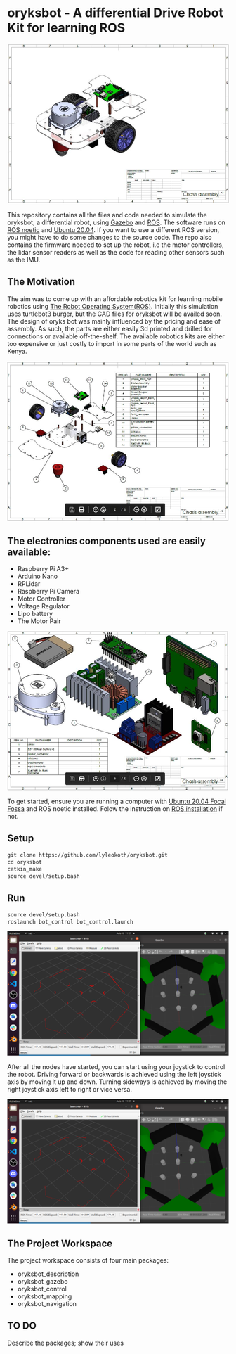 # oryksbot - A differential Drive Robot Kit for learning ROS

![oryksbot assembly](https://github.com/lyleokoth/oryksbot/blob/main/resources/diff_1.JPG?raw=true)

This repository contains all the files and code needed to simulate the oryksbot, a differential robot, using [Gazebo](http://gazebosim.org/)  and [ROS](https://www.ros.org/).
The software runs on [ROS noetic](http://wiki.ros.org/noetic) and [Ubuntu 20.04](http://www.releases.ubuntu.com/20.04/). If you want to use a different ROS version, you might have to do some changes to the source code.
The repo also contains the firmware needed to set up the robot, i.e the motor controllers, the lidar sensor
readers as well as the code for reading other sensors such as the IMU.

## The Motivation

The aim was to come up with an affordable robotics kit for learning mobile robotics using [The Robot Operating System(ROS)](https://www.ros.org/). Initially this simulation uses turtlebot3 burger, but the CAD files for oryksbot will be availed soon. The design of oryks bot was mainly influenced by the pricing and ease of assembly. As such, the parts are either easily 3d printed and drilled for connections or available off-the-shelf. The available robotics kits are either too expensive or just costly to import in some parts of the world such as Kenya.

![oryksbot parts list](https://github.com/lyleokoth/oryksbot/blob/main/resources/diff_2.JPG?raw=true)

## The electronics components used are easily available:
 - Raspberry Pi A3+
 - Arduino Nano
 - RPLidar
 - Raspberry Pi Camera
 - Motor Controller
 - Voltage Regulator
 - Lipo battery
 - The Motor Pair

![oryksbot electronics](https://github.com/lyleokoth/oryksbot/blob/main/resources/diff_6.JPG?raw=true)

To get started, ensure you are running a computer with [Ubuntu 20.04 Focal Fossa](http://www.releases.ubuntu.com/20.04/) and ROS noetic installed. Folow the instruction on [ROS installation](http://wiki.ros.org/noetic) if not.

## Setup
```
git clone https://github.com/lyleokoth/oryksbot.git
cd oryksbot
catkin_make
source devel/setup.bash
```

## Run
```
source devel/setup.bash
roslaunch bot_control bot_control.launch
```

![oryksbot control](https://github.com/lyleokoth/oryksbot/blob/burger/resources/bot%20control.png)

After all the nodes have started, you can start using your joystick to control the robot.
Driving forward or backwards is achieved using the left joystick axis by moving it up and down. Turning sideways is achieved by moving the right joystick axis left to right or vice versa.

[![oryksbot control video](https://github.com/lyleokoth/oryksbot/blob/burger/resources/bot%20control.png)](https://www.youtube.com/watch?v=--b-9HrKK6w "SC2 Mini game - Click to Watch!")

## The Project Workspace

The project workspace consists of four main packages:
- oryksbot_description
- oryksbot_gazebo
- oryksbot_control
- oryksbot_mapping
- oryksbot_navigation

## TO DO

Describe the packages; show their uses
 
